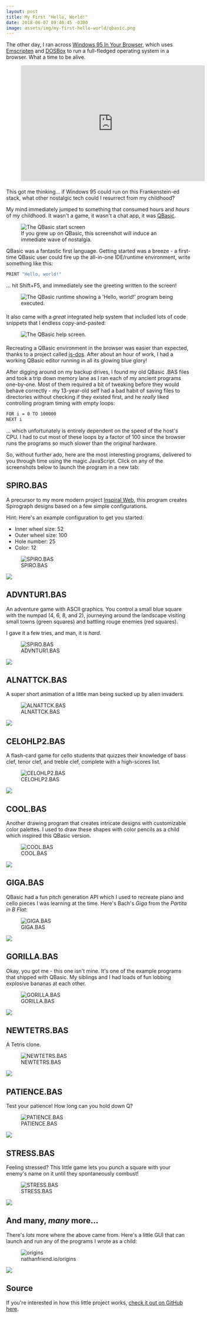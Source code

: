 ```yaml
---
layout: post
title: My First "Hello, World!"
date: 2018-06-07 09:40:45 -0300
image: assets/img/my-first-hello-world/qbasic.png
---
```


The other day, I ran across [Windows 95 In Your Browser](https://win95.ajf.me/), which uses [Emscripten](https://github.com/kripken/emscripten) and [DOSBox](https://www.dosbox.com/download.php?main=1) to run a full-fledged operating system in a browser. What a time to be alive.

<figure style="margin-bottom: 20px;">
    <iframe width="500" height="315" src="https://www.youtube.com/embed/qu32fBkiHFE" frameborder="0" allow="autoplay; encrypted-media" allowfullscreen></iframe>
</figure>

This got me thinking... if Windows 95 could run on this Frankenstein-ed stack, what other nostalgic tech could I resurrect from my childhood?

My mind immediately jumped to something that consumed hours and _hours_ of my childhood. It wasn't a game, it wasn't a chat app, it was [QBasic](https://en.wikipedia.org/wiki/QBasic).

<figure>
    <img src="{{ 'assets/img/my-first-hello-world/qbasic.png' | relative_url }}" alt="The QBasic start screen" />
    <figcaption>If you grew up on QBasic, this screenshot will induce an immediate wave of nostalgia.</figcaption>
</figure>

QBasic was a fantastic first language. Getting started was a breeze - a first-time QBasic user could fire up the all-in-one IDE/runtime environment, write something like this:

```sh
PRINT "Hello, world!"
```

... hit <span class="keyboard-key">Shift</span>+<span class="keyboard-key">F5</span>, and immediately see the greeting written to the screen!

<figure style="margin-bottom: 20px;">
    <img src="{{ 'assets/img/my-first-hello-world/hello-world.png' | relative_url }}" alt="The QBasic runtime showing a 'Hello, world!' program being executed." />
</figure>

It also came with a _great_ integrated help system that included lots of code snippets that I endless copy-and-pasted:

<figure style="margin-bottom: 20px;">
    <img src="{{ 'assets/img/my-first-hello-world/qbasic-help.png' | relative_url }}" alt="The QBasic help screen." />
</figure>

Recreating a QBasic environment in the browser was easier than expected, thanks to a project called [js-dos](http://js-dos.com/). After about an hour of work, I had a working QBasic editor running in all its glowing blue glory!

After digging around on my backup drives, I found my old QBasic .BAS files and took a trip down memory lane as I ran each of my ancient programs one-by-one. Most of them required a bit of tweaking before they would behave correctly - my 13-year-old self had a bad habit of saving files to directories without checking if they existed first, and he _really_ liked controlling program timing with empty loops:

```sh
FOR i = 0 TO 100000
NEXT i
```

... which unfortunately is entirely dependent on the speed of the host's CPU. I had to cut most of these loops by a factor of 100 since the browser runs the programs so much slower than the original hardware.

So, without further ado, here are the most interesting programs, delivered to you through time using the magic JavaScript. Click on any of the screenshots below to launch the program in a new tab:

## SPIRO.BAS

A precursor to my more modern project [Inspiral Web](https://nathanfriend.io/inspiral-web), this program creates Spirograph designs based on a few simple configurations.

Hint: Here's an example configuration to get you started:

- Inner wheel size: 52
- Outer wheel size: 100
- Hole number: 25
- Color: 12

<div class="figure-link">
    <figure>
        <img src="{{ 'assets/img/my-first-hello-world/spiro.bas-screenshot.png' | relative_url }}" alt="SPIRO.BAS" />
        <figcaption>SPIRO.BAS</figcaption>
    </figure>
    <a class="figure-link-overlay" href="https://nathanfriend.io/origins?file=SPIRO.BAS" target="_blank">
        <img class="play-button" src="{{ 'assets/img/shared/baseline-play_circle_outline-24px.svg' | relative_url }}" />
    </a>
</div>

## ADVNTUR1.BAS

An adventure game with ASCII graphics. You control a small blue square with the numpad (<span class="keyboard-key">4</span>, <span class="keyboard-key">6</span>, <span class="keyboard-key">8</span>, and <span class="keyboard-key">2</span>), journeying around the landscape visiting small towns (green squares) and battling rouge enemies (red squares).

I gave it a few tries, and man, it is _hard_.

<div class="figure-link">
    <figure>
        <img src="{{ 'assets/img/my-first-hello-world/advntur1.bas-screenshot.png' | relative_url }}" alt="SPIRO.BAS" />
        <figcaption>ADVNTUR1.BAS</figcaption>
    </figure>
    <a class="figure-link-overlay" href="https://nathanfriend.io/origins?file=ADVNTUR1.BAS" target="_blank">
        <img class="play-button" src="{{ 'assets/img/shared/baseline-play_circle_outline-24px.svg' | relative_url }}" />
    </a>
</div>

## ALNATTCK.BAS

A super short animation of a little man being sucked up by alien invaders.

<div class="figure-link">
    <figure>
        <img src="{{ 'assets/img/my-first-hello-world/alnattck.bas-screenshot.png' | relative_url }}" alt="ALNATTCK.BAS" />
        <figcaption>ALNATTCK.BAS</figcaption>
    </figure>
    <a class="figure-link-overlay" href="https://nathanfriend.io/origins?file=ALNATTCK.BAS" target="_blank">
        <img class="play-button" src="{{ 'assets/img/shared/baseline-play_circle_outline-24px.svg' | relative_url }}" />
    </a>
</div>

## CELOHLP2.BAS

A flash-card game for cello students that quizzes their knowledge of bass clef, tenor clef, and treble clef, complete with a high-scores list.

<div class="figure-link">
    <figure>
        <img src="{{ 'assets/img/my-first-hello-world/celohlp2.bas-screenshot.png' | relative_url }}" alt="CELOHLP2.BAS" />
        <figcaption>CELOHLP2.BAS</figcaption>
    </figure>
    <a class="figure-link-overlay dark" href="https://nathanfriend.io/origins?file=CELOHLP2.BAS" target="_blank">
        <img class="play-button" src="{{ 'assets/img/shared/baseline-play_circle_outline-24px-dark.svg' | relative_url }}" />
    </a>
</div>

## COOL.BAS

Another drawing program that creates intricate designs with customizable color palettes. I used to draw these shapes with color pencils as a child which inspired this QBasic version.

<div class="figure-link">
    <figure>
        <img src="{{ 'assets/img/my-first-hello-world/cool.bas-screenshot.png' | relative_url }}" alt="COOL.BAS" />
        <figcaption>COOL.BAS</figcaption>
    </figure>
    <a class="figure-link-overlay" href="https://nathanfriend.io/origins?file=COOL.BAS" target="_blank">
        <img class="play-button" src="{{ 'assets/img/shared/baseline-play_circle_outline-24px.svg' | relative_url }}" />
    </a>
</div>

## GIGA.BAS

QBasic had a fun pitch generation API which I used to recreate piano and cello pieces I was learning at the time. Here's Bach's _Giga_ from the _Partita in B Flat_:

<div class="figure-link">
    <figure>
        <img src="{{ 'assets/img/my-first-hello-world/giga.bas-screenshot.png' | relative_url }}" alt="GIGA.BAS" />
        <figcaption>GIGA.BAS</figcaption>
    </figure>
    <a class="figure-link-overlay" href="https://nathanfriend.io/origins?file=GIGA.BAS" target="_blank">
        <img class="play-button" src="{{ 'assets/img/shared/baseline-play_circle_outline-24px.svg' | relative_url }}" />
    </a>
</div>

## GORILLA.BAS

Okay, you got me - this one isn't mine. It's one of the example programs that shipped with QBasic. My siblings and I had loads of fun lobbing explosive bananas at each other.

<div class="figure-link">
    <figure>
        <img src="{{ 'assets/img/my-first-hello-world/gorilla.bas-screenshot.png' | relative_url }}" alt="GORILLA.BAS" />
        <figcaption>GORILLA.BAS</figcaption>
    </figure>
    <a class="figure-link-overlay" href="https://nathanfriend.io/origins?file=GORILLA.BAS" target="_blank">
        <img class="play-button" src="{{ 'assets/img/shared/baseline-play_circle_outline-24px.svg' | relative_url }}" />
    </a>
</div>

## NEWTETRS.BAS

A Tetris clone.

<div class="figure-link">
    <figure>
        <img src="{{ 'assets/img/my-first-hello-world/newtetrs.bas-screenshot.png' | relative_url }}" alt="NEWTETRS.BAS" />
        <figcaption>NEWTETRS.BAS</figcaption>
    </figure>
    <a class="figure-link-overlay" href="https://nathanfriend.io/origins?file=NEWTETRS.BAS" target="_blank">
        <img class="play-button" src="{{ 'assets/img/shared/baseline-play_circle_outline-24px.svg' | relative_url }}" />
    </a>
</div>

## PATIENCE.BAS

Test your patience! How long can you hold down <span class="keyboard-key">Q</span>?

<div class="figure-link">
    <figure>
        <img src="{{ 'assets/img/my-first-hello-world/patience.bas-screenshot.png' | relative_url }}" alt="PATIENCE.BAS" />
        <figcaption>PATIENCE.BAS</figcaption>
    </figure>
    <a class="figure-link-overlay" href="https://nathanfriend.io/origins?file=PATIENCE.BAS" target="_blank">
        <img class="play-button" src="{{ 'assets/img/shared/baseline-play_circle_outline-24px.svg' | relative_url }}" />
    </a>
</div>

## STRESS.BAS

Feeling stressed? This little game lets you punch a square with your enemy's name on it until they spontaneously combust!

<div class="figure-link">
    <figure>
        <img src="{{ 'assets/img/my-first-hello-world/stress.bas-screenshot.png' | relative_url }}" alt="STRESS.BAS" />
        <figcaption>STRESS.BAS</figcaption>
    </figure>
    <a class="figure-link-overlay" href="https://nathanfriend.io/origins?file=STRESS.BAS" target="_blank">
        <img class="play-button" src="{{ 'assets/img/shared/baseline-play_circle_outline-24px.svg' | relative_url }}" />
    </a>
</div>

## And many, _many_ more...

There's _lots_ more where the above came from. Here's a little GUI that can launch and run any of the programs I wrote as a child:

<div class="figure-link">
    <figure>
        <img src="{{ 'assets/img/my-first-hello-world/origins-screenshot.png' | relative_url }}" alt="origins" />
        <figcaption>nathanfriend.io/origins</figcaption>
    </figure>
    <a class="figure-link-overlay" href="https://nathanfriend.io/origins" target="_blank">
        <img class="play-button" src="{{ 'assets/img/shared/baseline-play_circle_outline-24px.svg' | relative_url }}" />
    </a>
</div>

## Source

If you're interested in how this little project works, [check it out on GitHub here](https://github.com/nfriend/origins-host).
